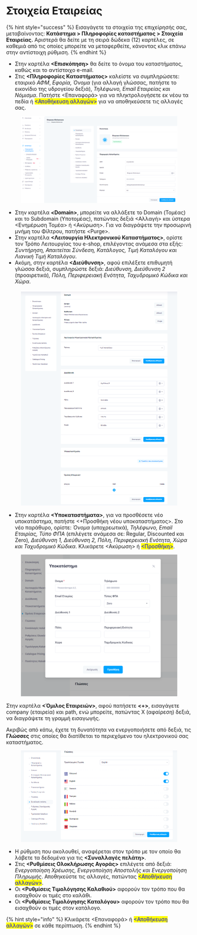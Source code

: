 # Στοιχεία Εταιρείας

{% hint style="success" %}
Εισαγάγετε τα στοιχεία της επιχείρησής σας, μεταβαίνοντας: **Κατάστημα > Πληροφορίες καταστήματος > Στοιχεία Εταιρείας.** Αριστερά θα δείτε με τη σειρά δώδεκα (12) καρτέλες, σε καθεμιά από τις οποίες μπορείτε να μεταφερθείτε, κάνοντας κλικ επάνω στην αντίστοιχη ρύθμιση.
{% endhint %}

* Στην καρτέλα **<Επισκόπηση>** θα δείτε το όνομα του καταστήματος, καθώς και το αντίστοιχο e-mail.
* Στις **<Πληροφορίες Καταστήματος>** καλείστε να συμπληρώσετε: εταιρικό _ΑΦΜ_, _Εφορία, Όνομα_ (για αλλαγή γλώσσας, πατήστε το εικονίδιο της υδρογείου δεξιά), _Τηλέφωνο, Email Εταιρείας και Νόμισμα_. Πατήστε <Επαναφορά> για να πληκτρολογήσετε εκ νέου τα πεδία ή <mark style="color:blue;"><Αποθήκευση αλλαγών></mark> για να αποθηκεύσετε τις αλλαγές σας.

<figure><img src="../../.gitbook/assets/ScreenHunter 70 (1) (1).png" alt=""><figcaption></figcaption></figure>

* Στην καρτέλα **\<Domain>**, μπορείτε να αλλάξετε το Domain (Τομέας) και το Subdomain (Υποτομέας), πατώντας δεξιά <Αλλαγή> και ύστερα <Ενημέρωση Τομέα> ή <Ακύρωση>. Για να διαγράψετε την προσωρινή μνήμη του Φίλτρου, πατήστε \<Purge>.
* Στην καρτέλα **<Λειτουργία Ηλεκτρονικού Καταστήματος>**, ορίστε τον Τρόπο Λειτουργίας του e-shop, επιλέγοντας ανάμεσα στα εξής: _Συντήρηση, Απαιτείται Σύνδεση, Κατάλογος, Τιμή Καταλόγου και Λιανική Τιμή Καταλόγου_.&#x20;
* Ακόμη, στην καρτέλα **<Διεύθυνση>**, αφού επιλέξετε επιθυμητή γλώσσα δεξιά, συμπληρώστε δεξιά: _Διεύθυνση, Διεύθυνση 2_ (προαιρετικά)_, Πόλη, Περιφερειακή Ενότητα, Ταχυδρομικό Κώδικα και Χώρα_.

<figure><img src="../../.gitbook/assets/ScreenHunter 71.png" alt=""><figcaption></figcaption></figure>

* Στην καρτέλα **<Υποκαταστήματα>**, για να προσθέσετε νέο υποκατάστημα, πατήστε <+Προσθήκη νέου υποκαταστήματος>. Στο νέο παράθυρο, ορίστε: _Όνομα_ (υποχρεωτικά)_, Τηλέφωνο, Email Εταιρίας, Τύπο ΦΠΑ_ (επιλέγετε ανάμεσα σε: Regular, Discounted και Zero)_, Διεύθυνση 1, Διεύθυνση 2, Πόλη, Περιφερειακή Ενότητα, Χώρα και Ταχυδρομικό Κώδικα_. Κλικάρετε <Ακύρωση> ή <mark style="color:blue;"><Προσθήκη></mark>. &#x20;

<figure><img src="../../.gitbook/assets/ScreenHunter 72.png" alt=""><figcaption></figcaption></figure>

Στην καρτέλα **<Όμιλος Εταιρειών>**, αφού πατήσετε **<+>**, εισαγάγετε company (εταιρεία) και path, ενώ μπορείτε, πατώντας Χ (αφαίρεση) δεξιά, να διαγράψετε τη γραμμή εισαγωγής.&#x20;

Ακριβώς από κάτω, έχετε τη δυνατότητα να ενεργοποιήσετε από δεξιά, τις **Γλώσσες** στις οποίες θα διατίθεται το περιεχόμενο του ηλεκτρονικού σας καταστήματος.

<figure><img src="../../.gitbook/assets/ScreenHunter 73.png" alt=""><figcaption></figcaption></figure>

* Η ρύθμιση που ακολουθεί, αναφέρεται στον τρόπο με τον οποίο θα λάβετε τα δεδομένα για τις **<Συναλλαγές πελάτη>**.&#x20;
* Στις **<Ρυθμίσεις Ολοκλήρωσης Αγοράς>** επιλέγετε από δεξιά: _Ενεργοποίηση Χρέωσης, Ενεργοποίηση Αποστολής και Ενεργοποίηση Πληρωμής_. Αποθηκεύστε τις αλλαγές, πατώντας <mark style="color:blue;"><Αποθήκευση αλλαγών></mark>.
* Οι **<Ρυθμίσεις Τιμολόγησης Καλαθιού>** αφορούν τον τρόπο που θα εισαχθούν οι τιμές στο καλάθι.&#x20;
* Οι **<Ρυθμίσεις Τιμολόγησης Καταλόγου>** αφορούν τον τρόπο που θα εισαχθούν οι τιμές στον κατάλογο.

{% hint style="info" %}
Κλικάρετε <Επαναφορά> ή <mark style="color:blue;"><Αποθήκευση αλλαγών></mark> σε κάθε περίπτωση.
{% endhint %}

